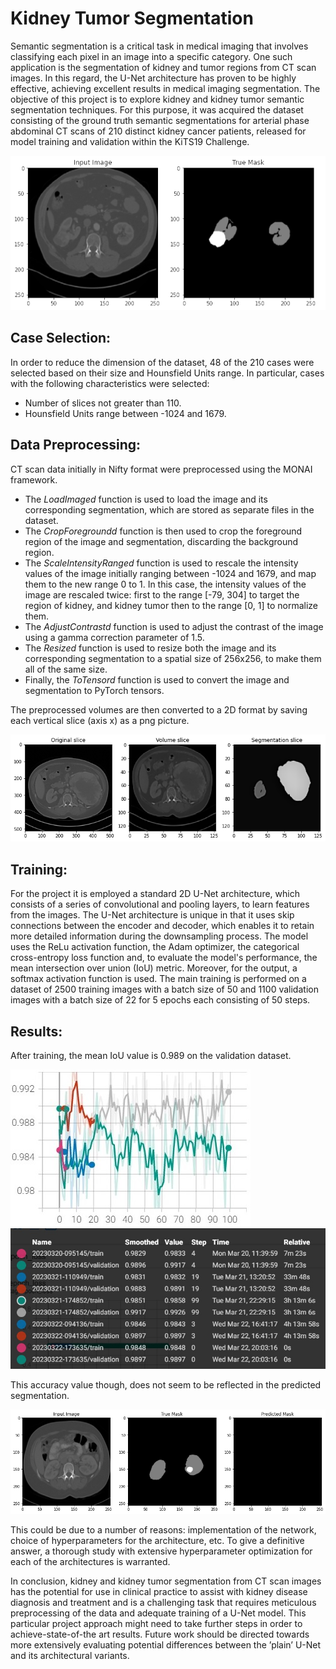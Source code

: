 # Kidney Tumor Segmentation


Semantic segmentation is a critical task in medical imaging that involves classifying each pixel in an image into a specific category. One such application is the segmentation of kidney and tumor regions from CT scan images. In this regard, the U-Net architecture has proven to be highly effective, achieving excellent results in medical imaging segmentation. 
The objective of this project is to explore kidney and kidney tumor semantic segmentation techniques. For this purpose, it was acquired the dataset consisting of the ground truth semantic segmentations for arterial phase abdominal CT scans of 210 distinct kidney cancer patients, released for model training and validation within the KiTS19 Challenge.

![cover](assets/cover.png)

## Case Selection:

In order to reduce the dimension of the dataset, 48 of the 210 cases were selected based on their size and Hounsfield Units range. In particular, cases with the following characteristics were selected:
- Number of slices not greater than 110.
- Hounsfield Units range between -1024 and 1679.

## Data Preprocessing:

CT scan data initially in Nifty format were preprocessed using the MONAI framework.
- The *LoadImaged* function is used to load the image and its corresponding segmentation, which are stored as separate files in the dataset. 
- The *CropForegroundd* function is then used to crop the foreground region of the image and segmentation, discarding the background region. 
- The *ScaleIntensityRanged* function is used to rescale the intensity values of the image initially ranging between -1024 and 1679, and map them to the new      range 0 to 1. In this case, the intensity values of the image are rescaled twice: first to the range [-79, 304] to target the region of kidney, and kidney    tumor then to the range [0, 1] to normalize them.
- The *AdjustContrastd* function is used to adjust the contrast of the image using a gamma correction parameter of 1.5.
- The *Resized* function is used to resize both the image and its corresponding segmentation to a spatial size of 256x256, to make them all of the same size.
- Finally, the *ToTensord* function is used to convert the image and segmentation to PyTorch tensors.
  
The preprocessed volumes are then converted to a 2D format by saving each vertical slice (axis x) as a png picture.

![preprocessing](assets/preprocess.png)

## Training:

For the project it is employed a standard 2D U-Net architecture, which consists of a series of convolutional and pooling layers, to learn features from the images. The U-Net architecture is unique in that it uses skip connections between the encoder and decoder, which enables it to retain more detailed information during the downsampling process.
The model uses the ReLu activation function, the Adam optimizer, the categorical cross-entropy loss function and, to evaluate the model's performance, the mean intersection over union (IoU) metric. Moreover, for the output, a softmax activation function is used.
The main training is performed on a dataset of 2500 training images with a batch size of 50 and 1100 validation images with a batch size of 22 for 5 epochs each consisting of 50 steps. 

## Results:

After training, the mean IoU value is 0.989 on the validation dataset.

![accuracy_graph](assets/Accuracy_gr.jpg) ![accuracy_tab](assets/Accuracy_tab.jpg)

This accuracy value though, does not seem to be reflected in the predicted segmentation. 

![predicted](assets/predicted_t5.png)

This could be due to a number of reasons: implementation of the network, choice of hyperparameters for the architecture, etc. To give a definitive answer, a thorough study with extensive hyperparameter optimization for each of the architectures is warranted.

In conclusion, kidney and kidney tumor segmentation from CT scan images has the potential for use in clinical practice to assist with kidney disease diagnosis and treatment and is a challenging task that requires meticulous preprocessing of the data and adequate training of a U-Net model. This particular project approach might need to take further steps in order to achieve-state-of-the art results.
Future work should be directed towards more extensively evaluating potential differences between the ’plain’ U-Net and its architectural variants.
